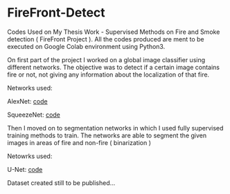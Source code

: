 # FireFront-Detect
Codes Used on My Thesis Work - Supervised Methods on Fire and Smoke detection ( FireFront Project ).
All the codes produced are ment to be executed on Google Colab environment using Python3.


On first part of the project I worked on a global image classifier using different networks. The objective was to detect if a certain image contains fire or not, not giving any information about the localization of that fire.

Networks used:

AlexNet: [code](https://github.com/g0nzal0rd/FireFront-Detect/blob/master/Global%20Image%20Classifier/AlexNet/AlexNet%20Fire%20detection.ipynb)

SqueezeNet: [code](https://github.com/g0nzal0rd/FireFront-Detect/blob/master/Global%20Image%20Classifier/SquezeeNet/SqueezeNet)

Then I moved on to segmentation networks in which I used fully supervised training methods to train. The networks are able to segment the 
given images in areas of fire and non-fire ( binarization )

Netowrks used:

U-Net: [code](https://github.com/g0nzal0rd/FireFront-Detect/blob/master/Segmentation%20Networks/U-Net/U-Net/U-Net.ipynb)

Dataset created still to be published...

